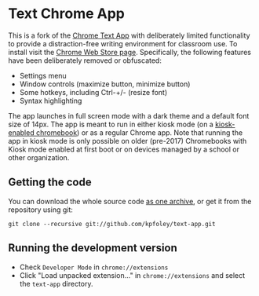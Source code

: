 # Text Chrome App

This is a fork of the [Chrome Text App](https://github.com/GoogleChromeLabs/text-app) with deliberately limited functionality to provide a distraction-free writing environment for classroom use. To install visit the [Chrome Web Store page](https://chrome.google.com/webstore/detail/deopdfdoagnlnhjagfpnpfeealdkafkf). Specifically, the following features have been deliberately removed or obfuscated:

* Settings menu
* Window controls (maximize button, minimize button)
* Some hotkeys, including Ctrl-+/- (resize font)
* Syntax highlighting

The app launches in full screen mode with a dark theme and a default font size of 14px. The app is meant to run in either kiosk mode (on a [kiosk-enabled chromebook](https://support.google.com/chromebook/answer/3134673?hl=en)) or as a regular Chrome app. Note that running the app in kiosk mode is only possible on older (pre-2017) Chromebooks with Kiosk mode enabled at first boot or on devices managed by a school or other organization.

## Getting the code

You can download the whole source code [as one archive](https://github.com/kpfoley/text-app/archive/master.zip), or get it from the repository using git:

    git clone --recursive git://github.com/kpfoley/text-app.git

## Running the development version

* Check `Developer Mode` in `chrome://extensions`
* Click "Load unpacked extension..." in `chrome://extensions` and select the `text-app` directory.


